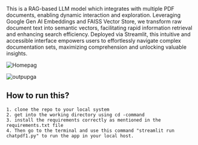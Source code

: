 

This is a RAG-based LLM model which integrates with multiple PDF documents, enabling dynamic interaction and exploration. Leveraging Google Gen AI Embeddings and FAISS Vector Store, we transform raw document text into semantic vectors, facilitating rapid information retrieval and enhancing search efficiency. Deployed via Streamlit, this intuitive and accessible interface empowers users to effortlessly navigate complex documentation sets, maximizing comprehension and unlocking valuable insights.

![Homepag](https://github.com/shreeharib/RagBased-pdfInteraction-chatbot/assets/107598445/00fb12fc-8d61-4e93-8d43-5c7a010d484e)

![outpupga](https://github.com/shreeharib/RagBased-pdfInteraction-chatbot/assets/107598445/15f811c0-fe1e-49be-875c-8d1869ce989d)

## How to run this?

    1. clone the repo to your local system
    2. get into the working directory using cd -command
    3. install the requirements correctly as mentioned in the requirements.txt file
    4. Then go to the terminal and use this command "streamlit run chatpdf1.py" to run the app in your local host.
